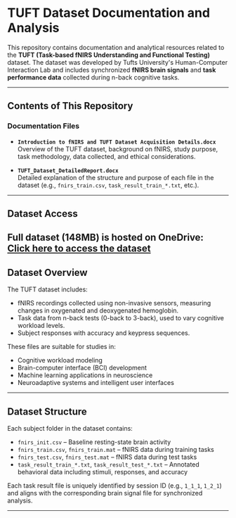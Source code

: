 # TUFT Dataset Documentation and Analysis

This repository contains documentation and analytical resources related to the **TUFT (Task-based fNIRS Understanding and Functional Testing)** dataset. The dataset was developed by Tufts University's Human-Computer Interaction Lab and includes synchronized **fNIRS brain signals** and **task performance data** collected during n-back cognitive tasks.

---

## Contents of This Repository

### Documentation Files
- **`Introduction to fNIRS and TUFT Dataset Acquisition Details.docx`**  
  Overview of the TUFT dataset, background on fNIRS, study purpose, task methodology, data collected, and ethical considerations.

- **`TUFT_Dataset_DetailedReport.docx`**  
  Detailed explanation of the structure and purpose of each file in the dataset (e.g., `fnirs_train.csv`, `task_result_train_*.txt`, etc.).

---

## Dataset Access

**Full dataset (148MB)** is hosted on OneDrive:  
[Click here to access the dataset](https://aseblr-my.sharepoint.com/:f:/g/personal/bl_en_u4aie23115_bl_students_amrita_edu/Eoa2KGWuXVhFqOZuJCapc0QBtGEfn9mZ5pUPHGQd7RF_Zg?e=daLyTU)  
---

## Dataset Overview

The TUFT dataset includes:

- fNIRS recordings collected using non-invasive sensors, measuring changes in oxygenated and deoxygenated hemoglobin.
- Task data from n-back tests (0-back to 3-back), used to vary cognitive workload levels.
- Subject responses with accuracy and keypress sequences.

These files are suitable for studies in:
- Cognitive workload modeling  
- Brain-computer interface (BCI) development  
- Machine learning applications in neuroscience  
- Neuroadaptive systems and intelligent user interfaces

---

## Dataset Structure

Each subject folder in the dataset contains:
- `fnirs_init.csv` – Baseline resting-state brain activity
- `fnirs_train.csv`, `fnirs_train.mat` – fNIRS data during training tasks
- `fnirs_test.csv`, `fnirs_test.mat` – fNIRS data during test tasks
- `task_result_train_*.txt`, `task_result_test_*.txt` – Annotated behavioral data including stimuli, responses, and accuracy

Each task result file is uniquely identified by session ID (e.g., `1_1_1`, `1_2_1`) and aligns with the corresponding brain signal file for synchronized analysis.

---


